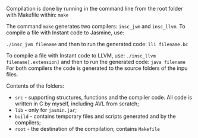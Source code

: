 Compilation is done by running in the command line from the root folder with Makefile within:
`make`

The command `make` generates two compilers: `insc_jvm` and  `insc_llvm`. To compile a file with Instant code to Jasmine, use:

`./insc_jvm filename`
and then to run the generated code:
`lli filename.bc`

To compile a file with Instant code to LLVM, use:
`./insc_llvm filename[.extension]`
and then to run the generated code:
`java filename`
For both compilers the code is generated to the source folders of the inpu files.

Contents of the folders:
* `src` - supporting structures, functions and the compiler code. All code is written in C by myself, including AVL from scratch;
* `lib` - only for `jasmin.jar`;
* `build` - contains temporary files and scripts generated and by the compilers;
* `root` - the destination of the compilation; contains `Makefile`
